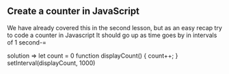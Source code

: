 ## Create a counter in JavaScript

We have already covered this in the second lesson, but as an easy recap try to code a counter in Javascript
It should go up as time goes by in intervals of 1 second-=

solution =>     let count = 0
                function displayCount() {
                    count++;
                }
                setInterval(displayCount, 1000)